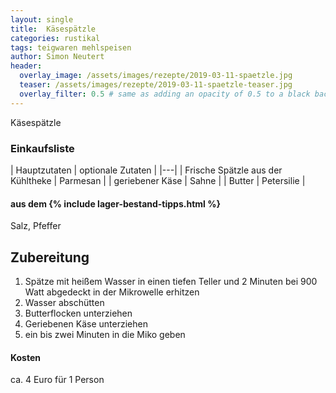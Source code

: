 ```yaml
---
layout: single
title:  Käsespätzle
categories: rustikal
tags: teigwaren mehlspeisen
author: Simon Neutert
header:
  overlay_image: /assets/images/rezepte/2019-03-11-spaetzle.jpg
  teaser: /assets/images/rezepte/2019-03-11-spaetzle-teaser.jpg
  overlay_filter: 0.5 # same as adding an opacity of 0.5 to a black background
---
```


Käsespätzle

### Einkaufsliste

| Hauptzutaten | optionale Zutaten |
|---|
| Frische Spätzle aus der Kühltheke | Parmesan |
| geriebener Käse | Sahne |
| Butter | Petersilie |

#### aus dem {% include lager-bestand-tipps.html %}

Salz, Pfeffer

## Zubereitung

1. Spätze mit heißem Wasser in einen tiefen Teller und 2 Minuten bei 900 Watt abgedeckt in der Mikrowelle erhitzen
2. Wasser abschütten
3. Butterflocken unterziehen
4. Geriebenen Käse unterziehen
5. ein bis zwei Minuten in die Miko geben

#### Kosten

ca. 4 Euro für 1 Person

